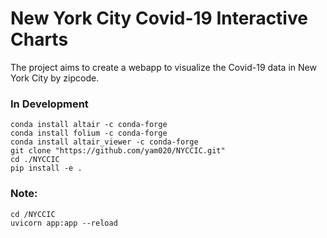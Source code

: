 # New York City Covid-19 Interactive Charts
The project aims to create a webapp to visualize the Covid-19 data in New York City by zipcode. 
### In Development 
```
conda install altair -c conda-forge 
conda install folium -c conda-forge
conda install altair_viewer -c conda-forge
git clone "https://github.com/yam020/NYCCIC.git"
cd ./NYCCIC
pip install -e . 
```
### Note:
```
cd /NYCCIC 
uvicorn app:app --reload
```

